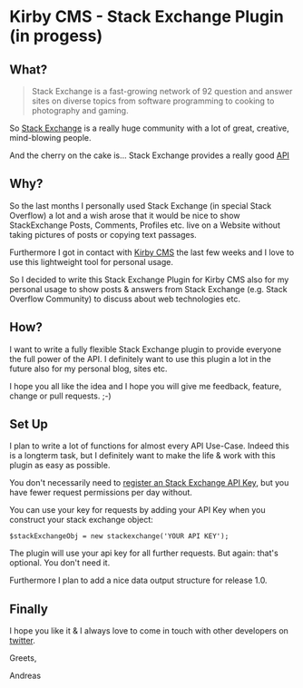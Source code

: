 Kirby CMS - Stack Exchange Plugin (in progess)
==========================

What?
----
> Stack Exchange is a fast-growing network of 92 question and answer sites on diverse topics from software programming to cooking to photography and gaming.

So [Stack Exchange](http://stackexchange.com/) is a really huge community with a lot of great, creative, mind-blowing people.

And the cherry on the cake is… Stack Exchange provides a really good [API](http://api.stackexchange.com/ "Stack Exchange API")

Why?
----
So the last months I personally used Stack Exchange (in special Stack Overflow) a lot and a wish arose that it would be nice to show StackExchange Posts, Comments, Profiles etc. live on a Website without taking pictures of posts or copying text passages.

Furthermore I got in contact with [Kirby CMS](https://github.com/bastianallgeier/kirbycms "Kirby CMS") the last few weeks and I love to use this lightweight tool for personal usage.

So I decided to write this Stack Exchange Plugin for Kirby CMS also for my personal usage to show posts & answers from Stack Exchange (e.g. Stack Overflow Community) to discuss about web technologies etc.

How?
----
I want to write a fully flexible Stack Exchange plugin to provide everyone the full power of the API. I definitely want to use this plugin a lot in the future also for my personal blog, sites etc.

I hope you all like the idea and I hope you will give me feedback, feature, change or pull requests. ;-)

Set Up
-----
I plan to write a lot of functions for almost every API Use-Case. Indeed this is a longterm task, but I definitely want to make the life & work with this plugin as easy as possible.

You don't necessarily need to [register an Stack Exchange API Key](http://stackapps.com/apps/oauth/register), but you have fewer request permissions per day without.

You can use your key for requests by adding your API Key when you construct your stack exchange object:

`$stackExchangeObj = new stackexchange('YOUR API KEY');`

The plugin will use your api key for all further requests. But again: that's optional. You don't need it.

Furthermore I plan to add a nice data output structure for release 1.0.

Finally
-----

I hope you like it & I always love to come in touch with other developers on [twitter](http://www.twitter.com/andi1984).

Greets, 

Andreas



  

